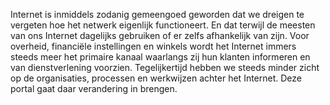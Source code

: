 Internet is inmiddels zodanig gemeengoed geworden dat we dreigen te vergeten
hoe het netwerk eigenlijk functioneert. En dat terwijl de meesten van ons
Internet dagelijks gebruiken of er zelfs afhankelijk van zijn. Voor overheid,
financiële instellingen en winkels wordt het Internet immers steeds meer het
primaire kanaal waarlangs zij hun klanten informeren en van dienstverlening
voorzien. Tegelijkertijd hebben we steeds minder zicht op de organisaties,
processen en werkwijzen achter het Internet. Deze portal gaat daar verandering
in brengen.
